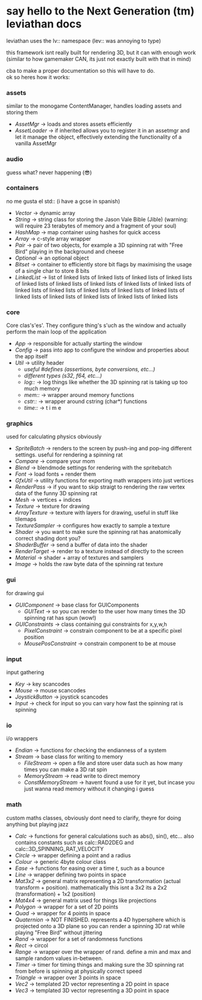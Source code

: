 # say hello to the Next Generation (tm) leviathan docs

leviathan uses the lv:: namespace (lev:: was annoying to type)

this framework isnt really built for rendering 3D, but it can with enough work (similar to how gamemaker CAN, its just not exactly built with that in mind)

cba to make a proper documentation so this will have to do.  
ok so heres how it works:

### assets
similar to the monogame ContentManager, handles loading assets and storing them

- *AssetMgr* -> loads and stores assets efficiently
- *AssetLoader* -> if inherited allows you to register it in an assetmgr and let it manage the object, effectively extending the functionality of a vanilla AssetMgr

### audio
guess what? never happening (:sunglasses:)

### containers
no me gusta el std:: (i have a gcse in spanish)

- *Vector* -> dynamic array
- *String* -> string class for storing the Jason Vale Bible (Jible) (warning: will require 23 terabytes of memory and a fragment of your soul)
- *HashMap* -> map container using hashes for quick access
- *Array* -> c-style array wrapper
- *Pair* -> pair of two objects, for example a 3D spinning rat with "Free Bird" playing in the background and cheese
- *Optional* -> an optional object
- *Bitset* -> container to efficiently store bit flags by maximising the usage of a single char to store 8 bits
- *LinkedList* -> list of linked lists of linked lists of linked lists of linked lists of linked lists of linked lists of linked lists of linked lists of linked lists of linked lists of linked lists of linked lists of linked lists of linked lists of linked lists of linked lists of linked lists of linked lists of linked lists

### core
Core clas's'es'. They configure thing's s'uch as the window and actually perform the main loop of the application

- *App* -> responsible for actually starting the window
- *Config* -> pass into app to configure the window and properties about the app itself
- *Util* -> utility header
  - *useful #defines (assertions, byte conversions, etc...)*
  - *different types (s32, f64, etc...)*
  - *log::* -> log things like whether the 3D spinning rat is taking up too much memory
  - *mem::* -> wrapper around memory functions
  - *cstr::* -> wrapper around cstring (char*) functions
  - *time::* -> t i m e

### graphics
used for calculating physics obviously

- *SpriteBatch* -> renders to the screen by push-ing and pop-ing different settings. useful for rendering a spinning rat
- *Compare* -> compare your mom
- *Blend* -> blendmode settings for rendering with the spritebatch
- *Font* -> load fonts + render them
- *GfxUtil* -> utility functions for exporting math wrappers into just vertices
- *RenderPass* -> if you want to skip straigt to rendering the raw vertex data of the funny 3D spinning rat
- *Mesh* -> vertices + indices
- *Texture* -> texture for drawing
- *ArrayTexture* -> texture with layers for drawing, useful in stuff like tilemaps
- *TextureSampler* -> configures how exactly to sample a texture
- *Shader* -> you want to make sure the spinning rat has anatomically correct shading dont you?
- *ShaderBuffer* -> send a buffer of data into the shader
- *RenderTarget* -> render to a texture instead of directly to the screen
- *Material* -> shader + array of textures and samplers
- *Image* -> holds the raw byte data of the spinning rat texture

### gui
for drawing gui

- *GUIComponent* -> base class for GUIComponents
    - *GUIText* -> so you can render to the user how many times the 3D spinning rat has spun (wow!)
- *GUIConstraints* -> class containing gui constraints for x,y,w,h
  - *PixelConstraint* -> constrain component to be at a specific pixel position
  - *MousePosConstraint* -> constrain component to be at mouse

### input
input gathering

- *Key* -> key scancodes
- *Mouse* -> mouse scancodes
- *JoystickButton* -> joystick scancodes
- *Input* -> check for input so you can vary how fast the spinning rat is spinning

### io
i/o wrappers

- *Endian* -> functions for checking the endianness of a system
- *Stream* -> base class for writing to memory
  - *FileStream* -> open a file and store user data such as how many times you can make a 3D rat spin
  - *MemoryStream* -> read write to direct memory
  - *ConstMemoryStream* -> havent found a use for it yet, but incase you just wanna read memory without it changing i guess

### math
custom maths classes, obviously dont need to clarify, theyre for doing anything but playing jazz

- *Calc* -> functions for general calculations such as abs(), sin(), etc... also contains constants such as calc::RAD2DEG and calc::3D_SPINNING_RAT_VELOCITY
- *Circle* -> wrapper defining a point and a radius
- *Colour* -> generic 4byte colour class
- *Ease* -> functions for easing over a time *t*, such as a bounce
- *Line* -> wrapper defining two points in space
- *Mat3x2* -> general matrix representing a 2D transformation (actual transform + position). mathematically this isnt a 3x2 its a 2x2 (transformation) + 1x2 (position)
- *Mat4x4* -> general matrix used for things like projections
- *Polygon* -> wrapper for a set of 2D points
- *Quad* -> wrapper for 4 points in space
- *Quaternion* -> NOT FINISHED. represents a 4D hypersphere which is projected onto a 3D plane so you can render a spinning 3D rat while playing "Free Bird" without jittering
- *Rand* -> wrapper for a set of randomness functions
- *Rect<T>* -> circol
- *Range* -> wrapper over the wrapper of rand. define a min and max and sample random values in-between.
- *Timer* -> timer for timing things and making sure the 3D spinning rat from before is spinning at physically correct speed
- *Triangle* -> wrapper over 3 points in space
- *Vec2<T>* -> templated 2D vector representing a 2D point in space
- *Vec3<T>* -> templated 3D vector representing a 3D point in space
